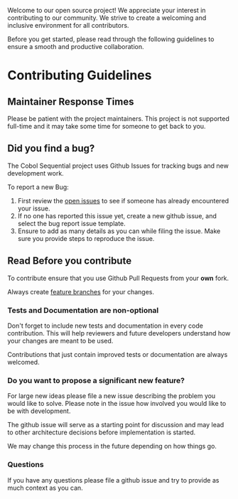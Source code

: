 Welcome to our open source project! We appreciate your interest in contributing to our community. We strive to create a welcoming and inclusive environment for all contributors.

Before you get started, please read through the following guidelines to ensure a smooth and productive collaboration.

# Contributing Guidelines

## Maintainer Response Times
Please be patient with the project maintainers. This project is not supported full-time and it may take some time for someone to get back to you.

## Did you find a bug?
The Cobol Sequential project uses Github Issues for tracking bugs and new development work.

To report a new Bug:
1. First review the [open issues](https://github.com/navapbc/cobol-sequential/issues) to see if someone has already encountered your issue.
2. If no one has reported this issue yet, create a new github issue, and select the bug report issue template.
3. Ensure to add as many details as you can while filing the issue. Make sure you provide steps to reproduce the issue.

## Read Before you contribute
To contribute ensure that you use Github Pull Requests from your **own** fork.

Always create [feature branches](https://www.atlassian.com/git/tutorials/comparing-workflows/feature-branch-workflow) for your changes.

### Tests and Documentation are non-optional
Don't forget to include new tests and documentation in every code contribution. This will help reviewers  and future developers understand how your changes are meant to be used.

Contributions that just contain improved tests or documentation are always welcomed.

### Do you want to propose a significant new feature?
For large new ideas please file a new issue describing the problem you would like to solve. Please note in the issue how involved you would like to be with development.

The github issue will serve as a starting point for discussion and may lead to other architecture decisions before implementation is started.

We may change this process in the future depending on how things go.

### Questions
If you have any questions please file a github issue and try to provide as much context as you can.